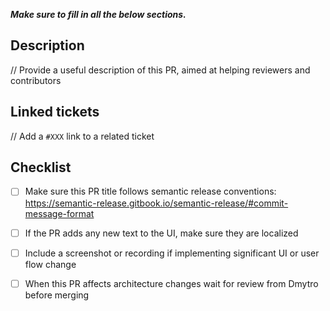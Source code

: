 _**Make sure to fill in all the below sections.**_

## Description

// Provide a useful description of this PR, aimed at helping reviewers and contributors

## Linked tickets

// Add a `#XXX` link to a related ticket

## Checklist

- [ ] Make sure this PR title follows semantic release conventions: <https://semantic-release.gitbook.io/semantic-release/#commit-message-format>

- [ ] If the PR adds any new text to the UI, make sure they are localized

- [ ] Include a screenshot or recording if implementing significant UI or user flow change

- [ ] When this PR affects architecture changes wait for review from Dmytro before merging
